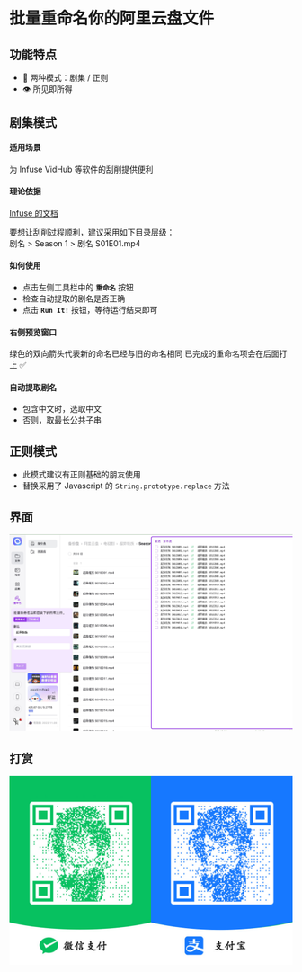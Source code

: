 # 批量重命名你的阿里云盘文件

## 功能特点
- 🚀 两种模式：剧集 / 正则
- 👁️ 所见即所得

## 剧集模式

#### 适用场景
为 Infuse VidHub 等软件的刮削提供便利

#### 理论依据
[Infuse 的文档](https://support.firecore.com/hc/en-us/articles/215090947-Metadata-101)  

要想让刮削过程顺利，建议采用如下目录层级：  
剧名 > Season 1 > 剧名 S01E01.mp4

#### 如何使用
- 点击左侧工具栏中的 **`重命名`** 按钮
- 检查自动提取的剧名是否正确
- 点击 **`Run It!`** 按钮，等待运行结束即可

#### 右侧预览窗口
绿色的双向箭头代表新的命名已经与旧的命名相同
已完成的重命名项会在后面打上 ✅

#### 自动提取剧名
- 包含中文时，选取中文
- 否则，取最长公共子串

## 正则模式
- 此模式建议有正则基础的朋友使用
- 替换采用了 Javascript 的 `String.prototype.replace` 方法

## 界面
![界面](images/overview.jpg)

## 打赏
![打赏](images/coffee.jpg)
